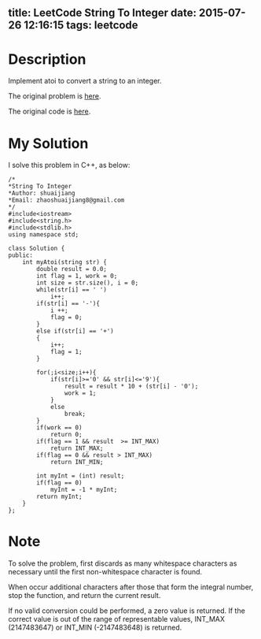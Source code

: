title: LeetCode String To Integer
date: 2015-07-26 12:16:15
tags: leetcode
---

# Description
Implement atoi to convert a string to an integer.

The original problem is [here](https://leetcode.com/problems/string-to-integer-atoi/ "Problem").

The original code is [here](https://github.com/shuaijiang/LeetCode/blob/master/StringToInteger.cpp "Code").
<!--more-->

# My Solution
I solve this problem in C++, as below:

	/*
	*String To Integer
	*Author: shuaijiang
	*Email: zhaoshuaijiang8@gmail.com
	*/
	#include<iostream>
	#include<string.h>
	#include<stdlib.h>
	using namespace std;
	
	class Solution {
	public:
	    int myAtoi(string str) {
	        double result = 0.0;
	        int flag = 1, work = 0;
			int size = str.size(), i = 0;
			while(str[i] == ' ')
				i++;
			if(str[i] == '-'){
				i ++;
				flag = 0;
			}
			else if(str[i] == '+')
			{
				i++;
				flag = 1;
			}
			
			for(;i<size;i++){
				if(str[i]>='0' && str[i]<='9'){
					result = result * 10 + (str[i] - '0');
					work = 1;
				}
				else
					break;
			}
			if(work == 0)
				return 0;
			if(flag == 1 && result  >= INT_MAX)
				return INT_MAX;
			if(flag == 0 && result > INT_MAX)
				return INT_MIN;
			
			int myInt = (int) result;
			if(flag == 0)
				myInt = -1 * myInt;
			return myInt;
	    }
	};

# Note
To solve the problem, first discards as many whitespace characters as necessary until the first non-whitespace character is found.

When occur additional characters after those that form the integral number, stop the function, and return the current result. 

If no valid conversion could be performed, a zero value is returned. If the correct value is out of the range of representable values, INT_MAX (2147483647) or INT_MIN (-2147483648) is returned.
